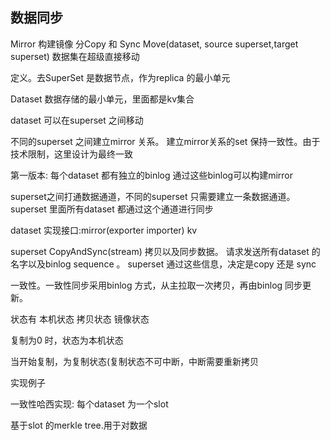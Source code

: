 ## 数据同步

Mirror 构建镜像 分Copy 和 Sync
Move(dataset, source superset,target superset) 数据集在超级直接移动

定义。去SuperSet 是数据节点，作为replica 的最小单元

Dataset 数据存储的最小单元，里面都是kv集合

dataset 可以在superset 之间移动

不同的superset 之间建立mirror 关系。 建立mirror关系的set 保持一致性。由于技术限制，这里设计为最终一致

第一版本:
每个dataset 都有独立的binlog 通过这些binlog可以构建mirror

superset之间打通数据通道，不同的superset 只需要建立一条数据通道。superset 里面所有dataset 都通过这个通道进行同步


dataset 实现接口:mirror(exporter importer)     kv

superset    CopyAndSync(stream)  拷贝以及同步数据。 请求发送所有dataset 的名字以及binlog sequence 。 superset 通过这些信息，决定是copy 还是 sync


一致性。一致性同步采用binlog 方式，从主拉取一次拷贝，再由binlog 同步更新。

状态有 本机状态  拷贝状态   镜像状态

复制为0 时，状态为本机状态

当开始复制，为复制状态(复制状态不可中断，中断需要重新拷贝



实现例子

一致性哈西实现:  每个dataset 为一个slot


基于slot 的merkle tree.用于对数据
